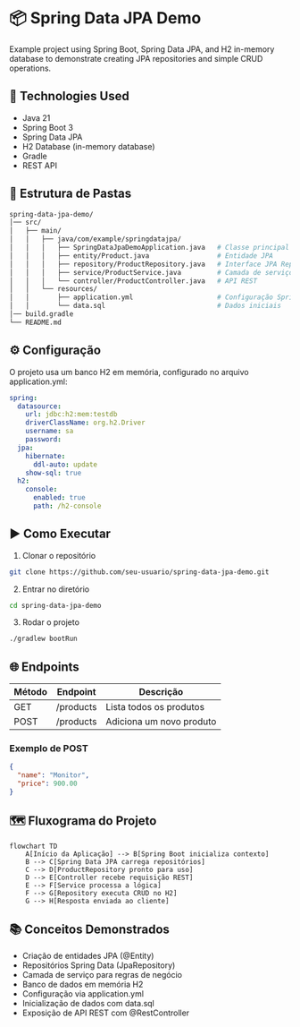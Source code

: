 # 📦 Spring Data JPA Demo

Example project using Spring Boot, Spring Data JPA, and H2 in-memory database to demonstrate creating JPA repositories and simple CRUD operations.

## 🚀 Technologies Used

- Java 21
- Spring Boot 3
- Spring Data JPA
- H2 Database (in-memory database)
- Gradle
- REST API

## 📂 Estrutura de Pastas

```bash
spring-data-jpa-demo/
│── src/
│   ├── main/
│   │   ├── java/com/example/springdatajpa/
│   │   │   ├── SpringDataJpaDemoApplication.java   # Classe principal
│   │   │   ├── entity/Product.java                 # Entidade JPA
│   │   │   ├── repository/ProductRepository.java   # Interface JPA Repository
│   │   │   ├── service/ProductService.java         # Camada de serviço
│   │   │   └── controller/ProductController.java   # API REST
│   │   └── resources/
│   │       ├── application.yml                     # Configuração Spring Boot
│   │       └── data.sql                            # Dados iniciais
│── build.gradle
└── README.md
```

## ⚙️ Configuração

O projeto usa um banco H2 em memória, configurado no arquivo application.yml:

```yaml
spring:
  datasource:
    url: jdbc:h2:mem:testdb
    driverClassName: org.h2.Driver
    username: sa
    password:
  jpa:
    hibernate:
      ddl-auto: update
    show-sql: true
  h2:
    console:
      enabled: true
      path: /h2-console
```

## ▶️ Como Executar

1. Clonar o repositório

```bash
git clone https://github.com/seu-usuario/spring-data-jpa-demo.git
```

2. Entrar no diretório

```bash
cd spring-data-jpa-demo
```

3. Rodar o projeto

```bash
./gradlew bootRun
```

## 🌐 Endpoints

| Método |	Endpoint |	Descrição |
|-------|----------|----------|
| GET |	/products |	Lista todos os produtos |
| POST |	/products |	Adiciona um novo produto

### Exemplo de POST

```json
{
  "name": "Monitor",
  "price": 900.00
}
```

## 🗺 Fluxograma do Projeto

```mermaid
flowchart TD
    A[Início da Aplicação] --> B[Spring Boot inicializa contexto]
    B --> C[Spring Data JPA carrega repositórios]
    C --> D[ProductRepository pronto para uso]
    D --> E[Controller recebe requisição REST]
    E --> F[Service processa a lógica]
    F --> G[Repository executa CRUD no H2]
    G --> H[Resposta enviada ao cliente]
```

## 📚 Conceitos Demonstrados
- Criação de entidades JPA (@Entity)
- Repositórios Spring Data (JpaRepository)
- Camada de serviço para regras de negócio
- Banco de dados em memória H2
- Configuração via application.yml
- Inicialização de dados com data.sql
- Exposição de API REST com @RestController





